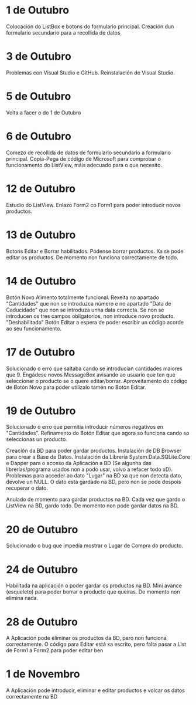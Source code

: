 # 1 de Outubro
Colocación do ListBox e botons do formulario principal. Creación dun formulario secundario para a recollida de datos

# 3 de Outubro
Problemas con Visual Studio e GitHub. Reinstalación de Visual Studio.

# 5 de Outubro
Volta a facer o do 1 de Outubro

# 6 de Outubro
Comezo de recollida de datos de formulario secundario a formulario principal. Copia-Pega de código de Microsoft para comprobar o funcionamento do ListView, máis adecuado para o que necesito.

# 12 de Outubro
Estudio do ListView. Enlazo Form2 co Form1 para poder introducir novos productos.

# 13 de Outubro
Botons Editar e Borrar habilitados. Pódense borrar productos. Xa se pode editar os productos. De momento non funciona correctamente de todo.

# 14 de Outubro
Botón Novo Alimento totalmente funcional. Rexeita no apartado "Cantidades" que non se introduzca número e no apartado "Data de Caducidade" que non  se introduza unha data correcta. Se non se introducen os tres campos obligatorios, non introduce novo producto. "Deshabilitado" Botón Editar a espera de poder escribir un código acorde ao seu funcionamento.

# 17 de Outubro
Solucionado o erro que saltaba cando se introducían cantidades maiores que 9. Engádese novos MessageBox avisando ao usuario que ten que seleccionar o producto se o quere editar/borrar.
Aproveitamento do código de Botón Novo para poder utilizalo tamén no Botón Editar.

# 19 de Outubro
Solucionado o erro que permitía introducir números negativos en "Cantidades". Refinamento do Botón Editar que agora so funciona cando so seleccionas un producto.

Creación da BD para poder gardar productos. Instalación de DB Browser para crear a Base de Datos. Instalación da Librería System.Data.SQLite.Core e Dapper para o acceso da Aplicación a BD (Se algunha das librerías/programa usados non a podo usar, volvo a refacer todo xD). Problemas para acceder ao dato "Lugar" na BD xa que non detecta dato, devolve un NULL. O dato está gardado na BD, pero non se pode despois recuperar o dato. 

Anulado de momento para gardar productos na BD. Cada vez que gardo o ListView na BD, gardo todo. De momento non pode gardar datos na BD.

# 20 de Outubro
Solucionado o bug que impedía mostrar o Lugar de Compra do producto.

# 24 de Outubro
Habilitada na aplicación o poder gardar os productos na BD. Mini avance (esqueleto) para poder borrar o producto que queiras. De momento non elimina nada.

# 28 de Outubro
A Aplicación pode eliminar os productos da BD, pero non funciona correctamente. O código para Editar está xa escrito, pero falta pasar a List de Form1 a Form2 para poder editar ben

# 1 de Novembro
A Aplicación pode introducir, eliminar e editar productos e volcar os datos correctamente na BD
